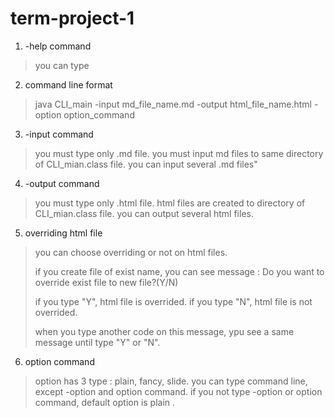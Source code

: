 # term-project-1
1. -help command
> you can type 

2. command line format 
> java CLI_main -input md_file_name.md -output html_file_name.html -option option_command

3. -input command
> you must type only .md file.
> you must input md files to same directory of CLI_mian.class file.
> you can input several .md files"

4. -output command
> you must type only .html file.
> html files are created to directory of CLI_mian.class file.
> you can output several html files.

5. overriding html file
> you can choose overriding or not on html files.
>
> if you create file of exist name, you can see message :
> Do you want to override exist file to new file?(Y/N)
>
> if you type \"Y\", html file is overrided.
> if you type \"N\", html file is not overrided.
>
> when you type another code on this message, ypu see a same message until type "Y" or "N".

6. option command
> option has 3 type : plain, fancy, slide.
> you can type command line, except -option and option command.
> if you not type -option or option command, default option is plain .
